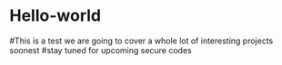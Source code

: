 # Hello-world
#This is a test we are going to cover a whole lot of interesting projects soonest
#stay tuned for upcoming secure codes
